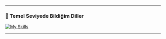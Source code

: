 ___
### 📖 Temel Seviyede Bildiğim Diller

[![My Skills](https://skills.thijs.gg/icons?i=py,cs)](https://skills.thijs.gg)
___

